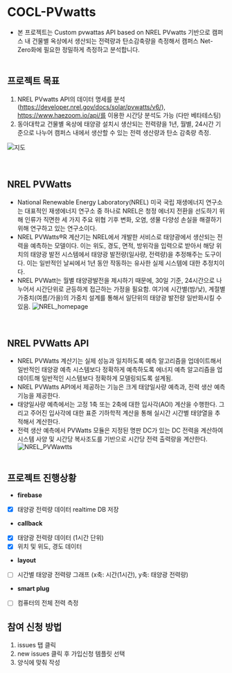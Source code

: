 # COCL-PVwatts
- 본 프로젝트는 Custom pvwattas API based on NREL PVwatts 기반으로 캠퍼스 내 건물별 옥상에서 생산되는 전력량과 탄소감축량을 측정해서 캠퍼스 Net-Zero화에 필요한 정밀하게 측정하고 분석합니다.
<br><br>

## 프로젝트 목표
1. NREL PVwatts API의 데이터 명세를 분석 (https://developer.nrel.gov/docs/solar/pvwatts/v6/), https://www.haezoom.io/api/를 이용한 시간당 분석도 가능 (다만 베타테스팅)
2. 동아대학교 건물별 옥상에 태양광 설치시 생산되는 전력량을 1년, 월별, 24시간 기준으로 나누어 캠퍼스 내에서 생산할 수 있는 전력 생산량과 탄소 감축량 측정.
   
![지도](https://github.com/Prcnsi/COCL-PVwatts/assets/86015194/78313268-fa57-4da1-8010-72e1eed8204f)
<br><br><br>

## NREL PVWatts
- National Renewable Energy Laboratory(NREL) 미국 국립 재생에너지 연구소는 대표적인 재생에너지 연구소 중 하나로 NREL은 청정 에너지 전환을 선도하기 위해 인류가 직면한 세 가지 주요 위협 기후 변화, 오염, 생물 다양성 손실을 해결하기 위해 연구하고 있는 연구소이다. 
- NREL PVWatts®R 계산기는 NREL에서 개발한 서비스로 태양광에서 생산되는 전력을 예측하는 모델이다. 이는 위도, 경도, 면적, 방위각을 입력으로 받아서 해당 위치의 태양광 발전 시스템에서 태양광 발전량(일사량, 전력량)을 추정해주는 도구이다. 이는 일반적인 날씨에서 1년 동안 작동하는 유사한 실제 시스템에 대한 추정치이다.
- NREL PVWatt는 월별 태양광발전을 제시하기 때문에, 30일 기준, 24시간으로 나누어서 시간단위로 균등하게 접근하는 가정을 필요함. 여기에 시간별(밤/낮), 계절별 가중치(여름/가을)의 가중치 설계를 통해서 일단위의 태양광 발전량 일반화시킬 수 있음.
![NREL_homepage](https://github.com/Prcnsi/COCL-PVwatts/assets/86015194/ede9a42f-8d13-4434-9b42-ef00c343dd2c)
<br><br><br>

## NREL PVWatts API 

- NREL PVWatts 계산기는 실제 성능과 일치하도록 예측 알고리즘을 업데이트해서 일반적인 태양광 예측 시스템보다 정확하게 예측하도록 에너지 예측 알고리즘을 업데이트해 일반적인 시스템보다 정확하게 모델링되도록 설계됨.
- NREL PVWatts API에서 제공하는 기능은 크게 태양일사량 예측과, 전력 생산 예측 기능을 제공한다.
- 태양일사량 예측에서는 고정 1축 또는 2축에 대한 입사각(AOI) 계산을 수행한다. 그리고 주어진 입사각에 대한 표준 기하학적 계산을 통해 실시간 시간별 태양열을 추적해서 계산한다.
- 전력 생산 예측에서 PVWatts 모듈은 지정된 명판 DC가 있는 DC 전력을 계산하여 시스템 사양 및 시간당 복사조도를 기반으로 시간당 전력 출력량을 계산한다.<br>
![NREL_PVWawtts](https://github.com/Prcnsi/COCL-PVwatts/assets/86015194/1360c104-6424-4fcb-9b7e-da7bc5938ce6)
<br><br>

## 프로젝트 진행상황
- **firebase**
- [x] 태양광 전력량 데이터 realtime DB 저장

- **callback**
- [x] 태양광 전력량 데이터 (1시간 단위)
- [x] 위치 및 위도, 경도 데이터

- **layout**
- [ ] 시간별 태양광 전력량 그래프 (x축: 시간(1시간), y축: 태양광 전력량)

- **smart plug**
- [ ] 컴퓨터의 전체 전력 측정

## 참여 신청 방법
1. issues 탭 클릭
2. new issues 클릭 후 가입신청 템플릿 선택
3. 양식에 맞춰 작성
